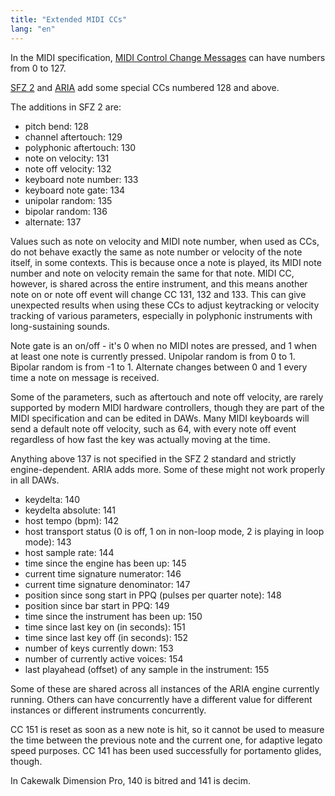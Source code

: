 ```yaml
---
title: "Extended MIDI CCs"
lang: "en"
---
```

In the MIDI specification, [MIDI Control Change Messages] can have numbers from 0 to 127.

[SFZ 2] and [ARIA] add some special CCs numbered 128 and above.

The additions in SFZ 2 are:

- pitch bend: 128
- channel aftertouch: 129
- polyphonic aftertouch: 130
- note on velocity: 131
- note off velocity: 132
- keyboard note number: 133
- keyboard note gate: 134
- unipolar random: 135
- bipolar random: 136
- alternate: 137

Values such as note on velocity and MIDI note number, when used as CCs, do not
behave exactly the same as note number or velocity of the note itself, in
some contexts. This is because once a note is played, its MIDI note number and
note on velocity remain the same for that note. MIDI CC, however, is shared
across the entire instrument, and this means another note on or note off event
will change CC 131, 132 and 133. This can give unexpected results when using
these CCs to adjust keytracking or velocity tracking of various parameters,
especially in polyphonic instruments with long-sustaining sounds.

Note gate is an on/off - it's 0 when no MIDI notes are pressed, and 1 when
at least one note is currently pressed. Unipolar random is from 0 to 1.
Bipolar random is from -1 to 1. Alternate changes between 0 and 1 every time
a note on message is received.

Some of the parameters, such as aftertouch and note off velocity, are rarely
supported by modern MIDI hardware controllers, though they are part of the MIDI
specification and can be edited in DAWs. Many MIDI keyboards will send a
default note off velocity, such as 64, with every note off event regardless of
how fast the key was actually moving at the time.

Anything above 137 is not specified in the SFZ 2 standard and strictly
engine-dependent. ARIA adds more. Some of these might not work properly in
all DAWs.

- keydelta: 140
- keydelta absolute: 141
- host tempo (bpm): 142
- host transport status (0 is off, 1 on in non-loop mode, 2 is playing in loop mode): 143
- host sample rate: 144
- time since the engine has been up: 145
- current time signature numerator: 146
- current time signature denominator: 147
- position since song start in PPQ (pulses per quarter note): 148
- position since bar start in PPQ: 149
- time since the instrument has been up: 150
- time since last key on (in seconds): 151
- time since last key off (in seconds): 152
- number of keys currently down: 153
- number of currently active voices: 154
- last playahead (offset) of any sample in the instrument: 155

Some of these are shared across all instances of the ARIA engine currently running.
Others can have concurrently have a different value for different instances or different
instruments concurrently.

CC 151 is reset as soon as a new note is hit, so it cannot be used to measure
the time between the previous note and the current one, for adaptive legato
speed purposes. CC 141 has been used successfully for portamento glides, though.

In Cakewalk Dimension Pro, 140 is bitred and 141 is decim.

[ARIA]: /extensions/aria
[MIDI Control Change Messages]: https://www.midi.org/specifications-old/item/table-3-control-change-messages-data-bytes-2
[SFZ 2]: /misc/sfz2
